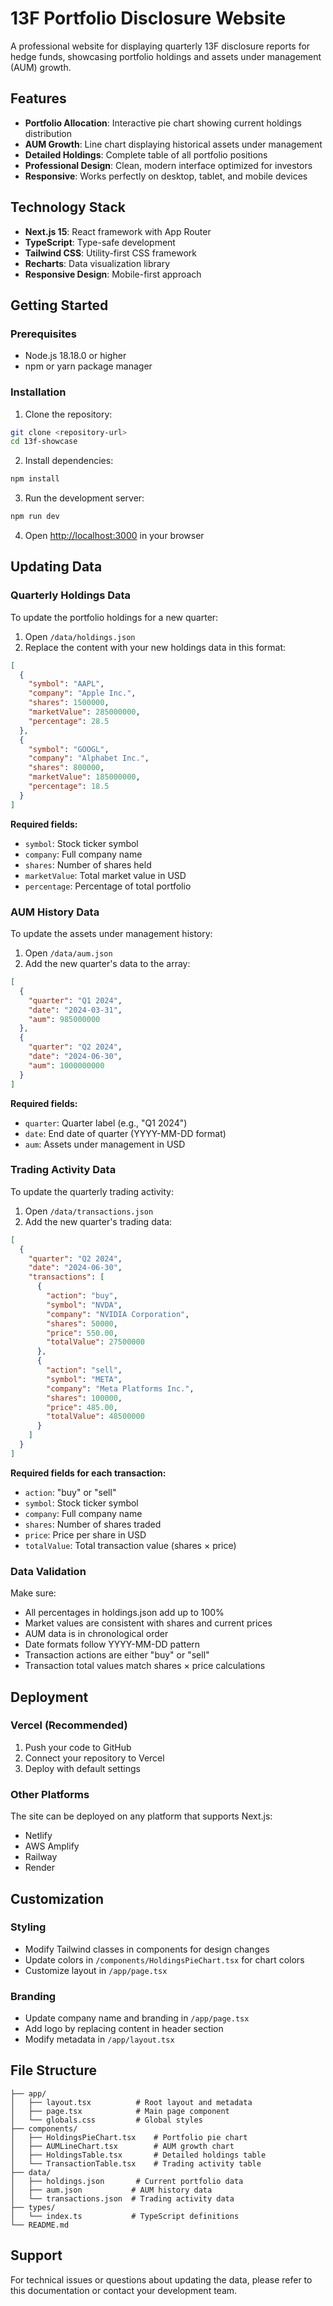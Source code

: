 # 13F Portfolio Disclosure Website

A professional website for displaying quarterly 13F disclosure reports for hedge funds, showcasing portfolio holdings and assets under management (AUM) growth.

## Features

- **Portfolio Allocation**: Interactive pie chart showing current holdings distribution
- **AUM Growth**: Line chart displaying historical assets under management 
- **Detailed Holdings**: Complete table of all portfolio positions
- **Professional Design**: Clean, modern interface optimized for investors
- **Responsive**: Works perfectly on desktop, tablet, and mobile devices

## Technology Stack

- **Next.js 15**: React framework with App Router
- **TypeScript**: Type-safe development
- **Tailwind CSS**: Utility-first CSS framework
- **Recharts**: Data visualization library
- **Responsive Design**: Mobile-first approach

## Getting Started

### Prerequisites

- Node.js 18.18.0 or higher
- npm or yarn package manager

### Installation

1. Clone the repository:
```bash
git clone <repository-url>
cd 13f-showcase
```

2. Install dependencies:
```bash
npm install
```

3. Run the development server:
```bash
npm run dev
```

4. Open [http://localhost:3000](http://localhost:3000) in your browser

## Updating Data

### Quarterly Holdings Data

To update the portfolio holdings for a new quarter:

1. Open `/data/holdings.json`
2. Replace the content with your new holdings data in this format:

```json
[
  {
    "symbol": "AAPL",
    "company": "Apple Inc.",
    "shares": 1500000,
    "marketValue": 285000000,
    "percentage": 28.5
  },
  {
    "symbol": "GOOGL", 
    "company": "Alphabet Inc.",
    "shares": 800000,
    "marketValue": 185000000,
    "percentage": 18.5
  }
]
```

**Required fields:**
- `symbol`: Stock ticker symbol
- `company`: Full company name
- `shares`: Number of shares held
- `marketValue`: Total market value in USD
- `percentage`: Percentage of total portfolio

### AUM History Data

To update the assets under management history:

1. Open `/data/aum.json`
2. Add the new quarter's data to the array:

```json
[
  {
    "quarter": "Q1 2024",
    "date": "2024-03-31", 
    "aum": 985000000
  },
  {
    "quarter": "Q2 2024",
    "date": "2024-06-30",
    "aum": 1000000000
  }
]
```

**Required fields:**
- `quarter`: Quarter label (e.g., "Q1 2024")
- `date`: End date of quarter (YYYY-MM-DD format)
- `aum`: Assets under management in USD

### Trading Activity Data

To update the quarterly trading activity:

1. Open `/data/transactions.json`
2. Add the new quarter's trading data:

```json
[
  {
    "quarter": "Q2 2024",
    "date": "2024-06-30",
    "transactions": [
      {
        "action": "buy",
        "symbol": "NVDA",
        "company": "NVIDIA Corporation",
        "shares": 50000,
        "price": 550.00,
        "totalValue": 27500000
      },
      {
        "action": "sell",
        "symbol": "META",
        "company": "Meta Platforms Inc.",
        "shares": 100000,
        "price": 485.00,
        "totalValue": 48500000
      }
    ]
  }
]
```

**Required fields for each transaction:**
- `action`: "buy" or "sell"
- `symbol`: Stock ticker symbol
- `company`: Full company name
- `shares`: Number of shares traded
- `price`: Price per share in USD
- `totalValue`: Total transaction value (shares × price)

### Data Validation

Make sure:
- All percentages in holdings.json add up to 100%
- Market values are consistent with shares and current prices
- AUM data is in chronological order
- Date formats follow YYYY-MM-DD pattern
- Transaction actions are either "buy" or "sell"
- Transaction total values match shares × price calculations

## Deployment

### Vercel (Recommended)

1. Push your code to GitHub
2. Connect your repository to Vercel
3. Deploy with default settings

### Other Platforms

The site can be deployed on any platform that supports Next.js:
- Netlify
- AWS Amplify
- Railway
- Render

## Customization

### Styling

- Modify Tailwind classes in components for design changes
- Update colors in `/components/HoldingsPieChart.tsx` for chart colors
- Customize layout in `/app/page.tsx`

### Branding

- Update company name and branding in `/app/page.tsx`
- Add logo by replacing content in header section
- Modify metadata in `/app/layout.tsx`

## File Structure

```
├── app/
│   ├── layout.tsx          # Root layout and metadata
│   ├── page.tsx            # Main page component
│   └── globals.css         # Global styles
├── components/
│   ├── HoldingsPieChart.tsx    # Portfolio pie chart
│   ├── AUMLineChart.tsx        # AUM growth chart  
│   ├── HoldingsTable.tsx       # Detailed holdings table
│   └── TransactionTable.tsx    # Trading activity table
├── data/
│   ├── holdings.json       # Current portfolio data
│   ├── aum.json           # AUM history data
│   └── transactions.json  # Trading activity data
├── types/
│   └── index.ts           # TypeScript definitions
└── README.md
```

## Support

For technical issues or questions about updating the data, please refer to this documentation or contact your development team.
